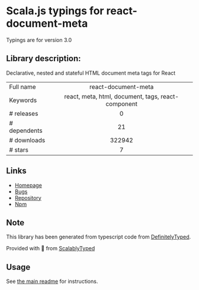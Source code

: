 
# Scala.js typings for react-document-meta

Typings are for version 3.0

## Library description:
Declarative, nested and stateful HTML document meta tags for React

|                    |                 |
| ------------------ | :-------------: |
| Full name          | react-document-meta |
| Keywords           | react, meta, html, document, tags, react-component |
| # releases         | 0 |
| # dependents       | 21 |
| # downloads        | 322942 |
| # stars            | 7 |

## Links
- [Homepage](https://github.com/kodyl/react-document-meta#readme)
- [Bugs](https://github.com/kodyl/react-document-meta/issues)
- [Repository](https://github.com/kodyl/react-document-meta)
- [Npm](https://www.npmjs.com/package/react-document-meta)
    


## Note
This library has been generated from typescript code from [DefinitelyTyped](https://definitelytyped.org).

Provided with :purple_heart: from [ScalablyTyped](https://github.com/oyvindberg/ScalablyTyped)

## Usage
See [the main readme](../../readme.md) for instructions.


